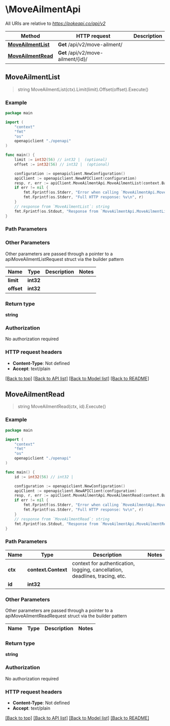 # \MoveAilmentApi

All URIs are relative to *https://pokeapi.co/api/v2*

Method | HTTP request | Description
------------- | ------------- | -------------
[**MoveAilmentList**](MoveAilmentApi.md#MoveAilmentList) | **Get** /api/v2/move-ailment/ | 
[**MoveAilmentRead**](MoveAilmentApi.md#MoveAilmentRead) | **Get** /api/v2/move-ailment/{id}/ | 



## MoveAilmentList

> string MoveAilmentList(ctx).Limit(limit).Offset(offset).Execute()



### Example

```go
package main

import (
    "context"
    "fmt"
    "os"
    openapiclient "./openapi"
)

func main() {
    limit := int32(56) // int32 |  (optional)
    offset := int32(56) // int32 |  (optional)

    configuration := openapiclient.NewConfiguration()
    apiClient := openapiclient.NewAPIClient(configuration)
    resp, r, err := apiClient.MoveAilmentApi.MoveAilmentList(context.Background()).Limit(limit).Offset(offset).Execute()
    if err != nil {
        fmt.Fprintf(os.Stderr, "Error when calling `MoveAilmentApi.MoveAilmentList``: %v\n", err)
        fmt.Fprintf(os.Stderr, "Full HTTP response: %v\n", r)
    }
    // response from `MoveAilmentList`: string
    fmt.Fprintf(os.Stdout, "Response from `MoveAilmentApi.MoveAilmentList`: %v\n", resp)
}
```

### Path Parameters



### Other Parameters

Other parameters are passed through a pointer to a apiMoveAilmentListRequest struct via the builder pattern


Name | Type | Description  | Notes
------------- | ------------- | ------------- | -------------
 **limit** | **int32** |  | 
 **offset** | **int32** |  | 

### Return type

**string**

### Authorization

No authorization required

### HTTP request headers

- **Content-Type**: Not defined
- **Accept**: text/plain

[[Back to top]](#) [[Back to API list]](../README.md#documentation-for-api-endpoints)
[[Back to Model list]](../README.md#documentation-for-models)
[[Back to README]](../README.md)


## MoveAilmentRead

> string MoveAilmentRead(ctx, id).Execute()



### Example

```go
package main

import (
    "context"
    "fmt"
    "os"
    openapiclient "./openapi"
)

func main() {
    id := int32(56) // int32 | 

    configuration := openapiclient.NewConfiguration()
    apiClient := openapiclient.NewAPIClient(configuration)
    resp, r, err := apiClient.MoveAilmentApi.MoveAilmentRead(context.Background(), id).Execute()
    if err != nil {
        fmt.Fprintf(os.Stderr, "Error when calling `MoveAilmentApi.MoveAilmentRead``: %v\n", err)
        fmt.Fprintf(os.Stderr, "Full HTTP response: %v\n", r)
    }
    // response from `MoveAilmentRead`: string
    fmt.Fprintf(os.Stdout, "Response from `MoveAilmentApi.MoveAilmentRead`: %v\n", resp)
}
```

### Path Parameters


Name | Type | Description  | Notes
------------- | ------------- | ------------- | -------------
**ctx** | **context.Context** | context for authentication, logging, cancellation, deadlines, tracing, etc.
**id** | **int32** |  | 

### Other Parameters

Other parameters are passed through a pointer to a apiMoveAilmentReadRequest struct via the builder pattern


Name | Type | Description  | Notes
------------- | ------------- | ------------- | -------------


### Return type

**string**

### Authorization

No authorization required

### HTTP request headers

- **Content-Type**: Not defined
- **Accept**: text/plain

[[Back to top]](#) [[Back to API list]](../README.md#documentation-for-api-endpoints)
[[Back to Model list]](../README.md#documentation-for-models)
[[Back to README]](../README.md)

